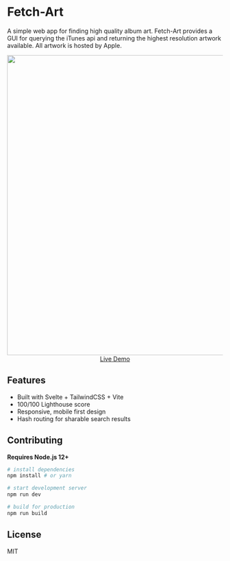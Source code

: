# Fetch-Art

A simple web app for finding high quality album art. Fetch-Art provides a GUI for querying the iTunes api and returning the highest resolution artwork available. All artwork is hosted by Apple.

<p align="center">
  <a href="https://fetch-art.pages.dev" rel="noreferrer noopener" target="_blank">
    <img src="https://i.imgur.com/3eOPhD0.png" width="700px">
    <br>
    Live Demo
  </a>
</p>

## Features

- Built with Svelte + TailwindCSS + Vite
- 100/100 Lighthouse score
- Responsive, mobile first design
- Hash routing for sharable search results

## Contributing

**Requires Node.js 12+**

``` bash
# install dependencies
npm install # or yarn

# start development server
npm run dev

# build for production
npm run build
```

## License

MIT
